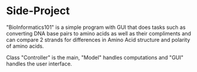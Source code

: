 # Side-Project
"BioInformatics101" is a simple program with GUI that does tasks such as converting DNA base pairs to 
amino acids as well as their compliments and can compare 2 strands for differences in Amino Acid structure and
polarity of amino acids.


Class "Controller" is the main, "Model" handles computations and "GUI" handles the user interface.


